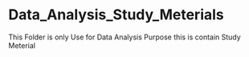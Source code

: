 # Data_Analysis_Study_Meterials
This Folder is only Use for Data Analysis Purpose this is  contain Study Meterial
